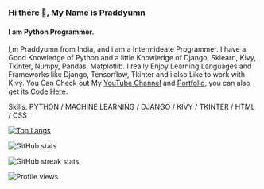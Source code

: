 ### Hi there 👋, My Name is Praddyumn
#### I am Python Programmer.

I,m Praddyumn from India, and i am a Intermideate Programmer. I have a Good Knowledge of Python and a little Knowledge of Django, Sklearn, Kivy, Tkinter, Numpy, Pandas, Matplotlib. I really Enjoy Learning Languages and Frameworks like Django, Tensorflow, Tkinter and i also Like to work with Kivy. You Can Check out My [YouTube Channel](https://www.youtube.com/channel/UCIs4qW1rvPCD0l9Zvls4ztg) and [Portfolio](https://praddyumnyadav.netlify.app), you can also get its [Code Here](https://github.com/PraddyumnYadav/PraddyumnYadavPortfolio).

Skills: PYTHON / MACHINE LEARNING / DJANGO / KIVY / TKINTER / HTML / CSS

[![Top Langs](https://github-readme-stats.vercel.app/api/top-langs/?username=PraddyumnYadav)](https://github.com/anuraghazra/github-readme-stats)

![GitHub stats](https://github-readme-stats.vercel.app/api?username=PraddyumnYadav&show_icons=true)  

![GitHub streak stats](https://streak-stats.demolab.com/?user=PraddyumnYadav)  

![Profile views](https://gpvc.arturio.dev/PraddyumnYadav)  
